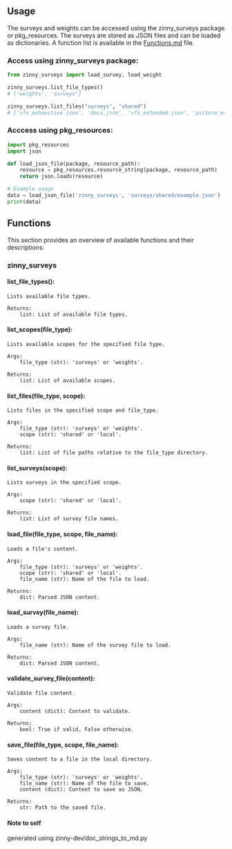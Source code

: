 
## Usage
The surveys and weights can be accessed using the zinny_surveys package or pkg_resources. The surveys are stored as JSON files and can be loaded as dictionaries. A function list is available in the [Functions.md](README_Functions.md) file.

### Access using zinny_surveys package:
```python
from zinny_surveys import load_survey, load_weight

zinny_surveys.list_file_types()
# ['weights', 'surveys']

zinny_surveys.list_files("surveys", "shared")
# ['vfx_exhaustive.json', 'docs.json', 'vfx_extended.json', 'picture_extended.json', 'directoral.json', 'cinematography.json', 'vfx.json', 'picture.json', 'acting.json']
```

### Acccess using pkg_resources:
```python
import pkg_resources
import json

def load_json_file(package, resource_path):
    resource = pkg_resources.resource_string(package, resource_path)
    return json.loads(resource)

# Example usage
data = load_json_file('zinny_surveys', 'surveys/shared/example.json')
print(data)
```


## Functions

This section provides an overview of available functions and their descriptions:

### zinny_surveys


#### list_file_types():
```
Lists available file types.

Returns:
    list: List of available file types.
```
#### list_scopes(file_type):
```
Lists available scopes for the specified file type.

Args:
    file_type (str): 'surveys' or 'weights'.

Returns:
    list: List of available scopes.
```
#### list_files(file_type, scope):
```
Lists files in the specified scope and file_type.

Args:
    file_type (str): 'surveys' or 'weights'.
    scope (str): 'shared' or 'local'.

Returns:
    list: List of file paths relative to the file_type directory.
```
#### list_surveys(scope):
```
Lists surveys in the specified scope.

Args:
    scope (str): 'shared' or 'local'.

Returns:
    list: List of survey file names.
```
#### load_file(file_type, scope, file_name):
```
Loads a file's content.

Args:
    file_type (str): 'surveys' or 'weights'.
    scope (str): 'shared' or 'local'.
    file_name (str): Name of the file to load.

Returns:
    dict: Parsed JSON content.
```
#### load_survey(file_name):
```
Loads a survey file.

Args:
    file_name (str): Name of the survey file to load.

Returns:
    dict: Parsed JSON content.
```
#### validate_survey_file(content):
```
Validate file content.

Args:
    content (dict): Content to validate.

Returns:
    bool: True if valid, False otherwise.
```
#### save_file(file_type, scope, file_name):
```
Saves content to a file in the local directory.

Args:
    file_type (str): 'surveys' or 'weights'.
    file_name (str): Name of the file to save.
    content (dict): Content to save as JSON.

Returns:
    str: Path to the saved file.
```

#### Note to self
generated using zinny-dev/doc_strings_to_md.py